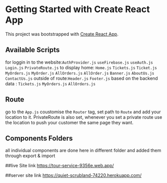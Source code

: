 # Getting Started with Create React App

This project was bootstrapped with [Create React App](https://github.com/facebook/create-react-app).

## Available Scripts

for loggin in to the website:`AuthProvider.js` `useFirebase.js` `useAuth.js` `Login.js` `PrivateRoute.js`
to display home: `Home.js` `Tickets.js` `Ticket.js` `MyOrders.js` `MyOrder.js` `AllOrders.js` `AllOrder.js` `Banner.js` `AboutUs.js` `ContactUs.js` 
outside of route:`Header.js` `Footer.js`
based on the backend data : `Tickets.js` `MyOrders.js` `AllOrders.js`

## Route
go to the `App.js`
coustomise the `Router` tag, set path to `Route` and add your location to it.
PrivateRoute is also set, whenever you set a private route use the location to push your customer the same page they want.

## Components Folders
all individual components are done here in different folder and added them through export & import

##live Site link
https://tour-service-9356e.web.app/

##server site link 
https://quiet-scrubland-74220.herokuapp.com/
